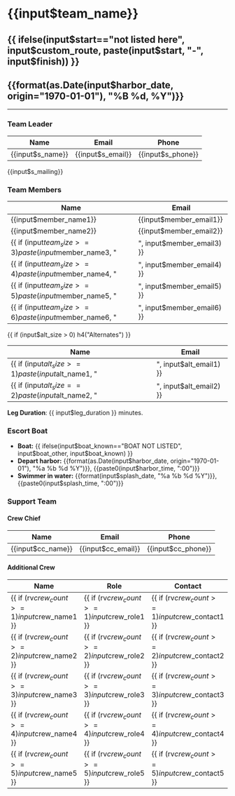 # {{input$team_name}}
## {{ ifelse(input$start=="not listed here", input$custom_route, paste(input$start, "-", input$finish)) }}
## {{format(as.Date(input$harbor_date, origin="1970-01-01"), "%B %d, %Y")}}

---

### Team Leader

Name | Email | Phone
---- | ----- | -----
{{input$s_name}} | {{input$s_email}} | {{input$s_phone}}

{{input$s_mailing}}

### Team Members

Name | Email
---- | -----
{{input$member_name1}} | {{input$member_email1}}
{{input$member_name2}} | {{input$member_email2}}
{{ if (input$team_size >= 3) paste(input$member_name3, "|", input$member_email3) }}
{{ if (input$team_size >= 4) paste(input$member_name4, "|", input$member_email4) }}
{{ if (input$team_size >= 5) paste(input$member_name5, "|", input$member_email5) }}
{{ if (input$team_size >= 6) paste(input$member_name6, "|", input$member_email6) }}

{{ if (input$alt_size > 0) h4("Alternates") }}

Name | Email
---- | -----
{{ if (input$alt_size >= 1) paste(input$alt_name1, "|", input$alt_email1) }}
{{ if (input$alt_size == 2) paste(input$alt_name2, "|", input$alt_email2) }}

**Leg Duration**: {{ input$leg_duration }} minutes.

### Escort Boat

- **Boat:** {{ ifelse(input$boat_known=="BOAT NOT LISTED", input$boat_other, input$boat_known) }}
- **Depart harbor:** {{format(as.Date(input$harbor_date, origin="1970-01-01"), "%a %b %d %Y")}}, {{paste0(input$harbor_time, ":00")}}
- **Swimmer in water:** {{format(input$splash_date, "%a %b %d %Y")}}, {{paste0(input$splash_time, ":00")}}

### Support Team

#### Crew Chief

Name | Email | Phone
---- | ----- | -----
{{input$cc_name}} | {{input$cc_email}} | {{input$cc_phone}}

#### Additional Crew

Name | Role | Contact
---- | ---- | -------
{{ if (rv$crew_count >= 1) input$crew_name1 }} | {{ if (rv$crew_count >= 1) input$crew_role1 }} | {{ if (rv$crew_count >= 1) input$crew_contact1 }}
{{ if (rv$crew_count >= 2) input$crew_name2 }} | {{ if (rv$crew_count >= 2) input$crew_role2 }} | {{ if (rv$crew_count >= 2) input$crew_contact2 }}
{{ if (rv$crew_count >= 3) input$crew_name3 }} | {{ if (rv$crew_count >= 3) input$crew_role3 }} | {{ if (rv$crew_count >= 3) input$crew_contact3 }}
{{ if (rv$crew_count >= 4) input$crew_name4 }} | {{ if (rv$crew_count >= 4) input$crew_role4 }} | {{ if (rv$crew_count >= 4) input$crew_contact4 }}
{{ if (rv$crew_count >= 5) input$crew_name5 }} | {{ if (rv$crew_count >= 5) input$crew_role5 }} | {{ if (rv$crew_count >= 5) input$crew_contact5 }}
